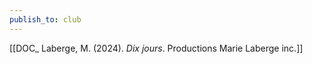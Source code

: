 ```yaml
---
publish_to: club
---
```

[[DOC_ Laberge, M. (2024). _Dix jours_. Productions Marie Laberge inc.]]


